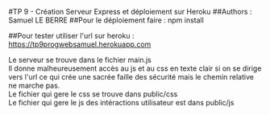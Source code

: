 #TP 9 - Création Serveur Express et déploiement sur Heroku
##Authors :
    Samuel LE BERRE
##Pour le déploiement faire :
    npm install

##Pour tester utiliser l'url sur heroku :
    https://tp9progwebsamuel.herokuapp.com

Le serveur se trouve dans le fichier main.js<br>
    Il donne malheureusement accès au js et au css en texte clair si on se dirige vers l'url ce qui crée une sacrée faille des
    sécurité mais le chemin relative ne marche pas. <br>
Le fichier qui gere le css se trouve dans public/css<br>
Le fichier qui gere le js des intéractions utilisateur est dans public/js
